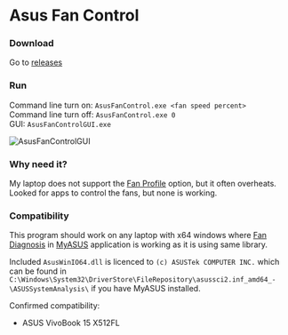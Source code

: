 # Asus Fan Control

### Download
Go to [releases](../../releases)

### Run
Command line turn on: `AsusFanControl.exe <fan speed percent>`  
Command line turn off: `AsusFanControl.exe 0`  
GUI: `AsusFanControlGUI.exe`  

![AsusFanControlGUI](https://github.com/Karmel0x/AsusFanControl/assets/25367564/cccd136c-f1cb-4218-b150-d874d0d5e5af)

### Why need it?
My laptop does not support the [Fan Profile](https://github.com/Karmel0x/AsusFanControl/assets/25367564/924d990a-bf20-4b8d-bf9d-56c460174d99) option, but it often overheats. Looked for apps to control the fans, but none is working.

### Compatibility
This program should work on any laptop with x64 windows where [Fan Diagnosis](https://github.com/Karmel0x/AsusFanControl/assets/25367564/7129833b-97af-4da8-9148-b71e49552ea4) in [MyASUS](https://apps.microsoft.com/store/detail/myasus/9N7R5S6B0ZZH) application is working as it is using same library.

Included `AsusWinIO64.dll` is licenced to `(c) ASUSTek COMPUTER INC.` which can be found in `C:\Windows\System32\DriverStore\FileRepository\asussci2.inf_amd64_-\ASUSSystemAnalysis\` if you have MyASUS installed.

Confirmed compatibility: 
- ASUS VivoBook 15 X512FL
